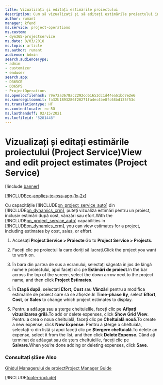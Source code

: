 ```yaml
---
title: Vizualizați și editați estimările proiectului
description: Cum să vizualizați și să editați estimările proiectului în Project Service
author: rumant
manager: kfend
ms.service: project-operations
ms.custom:
- dyn365-projectservice
ms.date: 8/03/2018
ms.topic: article
ms.author: rumant
audience: Admin
search.audienceType:
- admin
- customizer
- enduser
search.app:
- D365CE
- D365PS
- ProjectOperations
ms.openlocfilehash: 79e72a3678ac2292cd61653dc1d44ea61bd7e2e6
ms.sourcegitcommit: fa32b1893286f20271fa4ec4be8fc68bd135f53c
ms.translationtype: HT
ms.contentlocale: ro-RO
ms.lasthandoff: 02/15/2021
ms.locfileid: "5281448"
---
```

# <a name="view-and-edit-project-estimates-project-service"></a><span data-ttu-id="00e67-103">Vizualizați și editați estimările proiectului (Project Service)</span><span class="sxs-lookup"><span data-stu-id="00e67-103">View and edit project estimates (Project Service)</span></span>

[!include [banner](../includes/psa-now-project-operations.md)]

[!INCLUDE[cc-applies-to-psa-app-1x-2x](../includes/cc-applies-to-psa-app-1x-2x.md)]

<span data-ttu-id="00e67-104">Cu capacitățile [!INCLUDE[pn_project_service_auto](../includes/pn-project-service-auto.md)] din [!INCLUDE[pn_dynamics_crm](../includes/pn-dynamics-crm.md)], puteți vizualiza estimări pentru un proiect, inclusiv estimări după cost, vânzări sau efort.</span><span class="sxs-lookup"><span data-stu-id="00e67-104">With the [!INCLUDE[pn_project_service_auto](../includes/pn-project-service-auto.md)] capabilities in [!INCLUDE[pn_dynamics_crm](../includes/pn-dynamics-crm.md)], you can view estimates for a project, including estimates by cost, sales, or effort.</span></span>  
  
1.  <span data-ttu-id="00e67-105">Accesați **Project Service > Proiecte**.</span><span class="sxs-lookup"><span data-stu-id="00e67-105">Go to **Project Service > Projects**.</span></span>  
  
2.  <span data-ttu-id="00e67-106">Faceți clic pe proiectul la care doriți să lucrați.</span><span class="sxs-lookup"><span data-stu-id="00e67-106">Click the project you want to work on.</span></span>  
  
3.  <span data-ttu-id="00e67-107">În bara din partea de sus a ecranului, selectați săgeata în jos de lângă numele proiectului, apoi faceți clic pe **Estimări de proiect**.</span><span class="sxs-lookup"><span data-stu-id="00e67-107">In the bar across the top of the screen, select the down arrow next to the project name, and then click **Project Estimates**.</span></span>  
  
4.  <span data-ttu-id="00e67-108">În **Etapă după**, selectați **Efort**, **Cost** sau **Vânzări** pentru a modifica estimările de proiect care să se afișeze.</span><span class="sxs-lookup"><span data-stu-id="00e67-108">In **Time-phase By**, select **Effort**, **Cost**, or **Sales** to change which project estimates to display.</span></span>  
  
5.  <span data-ttu-id="00e67-109">Pentru a adăuga sau a șterge cheltuielile, faceți clic pe **Afișați vizualizarea grilă**.</span><span class="sxs-lookup"><span data-stu-id="00e67-109">To add or delete expenses, click **Show Grid View**.</span></span> <span data-ttu-id="00e67-110">Pentru a crea o noua cheltuială, faceți clic pe **Cheltuială nouă**.</span><span class="sxs-lookup"><span data-stu-id="00e67-110">To create a new expense, click **New Expense**.</span></span> <span data-ttu-id="00e67-111">Pentru a șterge o cheltuială, selectați-o din listă și apoi faceți clic pe **Ștergere cheltuială**.</span><span class="sxs-lookup"><span data-stu-id="00e67-111">To delete an expense, select it from the list, and then click **Delete Expense**.</span></span> <span data-ttu-id="00e67-112">Când ați terminat de adăugat sau de șters cheltuielile, faceți clic pe **Salvare**.</span><span class="sxs-lookup"><span data-stu-id="00e67-112">When you’re done adding or deleting expenses, click **Save**.</span></span>  
  
### <a name="see-also"></a><span data-ttu-id="00e67-113">Consultați și</span><span class="sxs-lookup"><span data-stu-id="00e67-113">See Also</span></span>  
 [<span data-ttu-id="00e67-114">Ghidul Managerului de proiect</span><span class="sxs-lookup"><span data-stu-id="00e67-114">Project Manager Guide</span></span>](../psa/project-manager-guide.md)


[!INCLUDE[footer-include](../includes/footer-banner.md)]